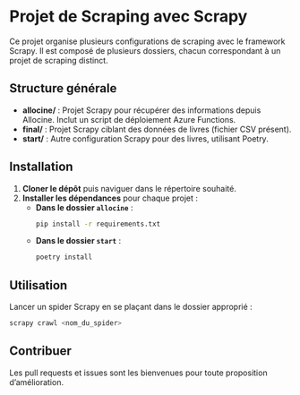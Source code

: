 # Projet de Scraping avec Scrapy

Ce projet organise plusieurs configurations de scraping avec le framework Scrapy. Il est composé de plusieurs dossiers, chacun correspondant à un projet de scraping distinct.

## Structure générale

- **allocine/** : Projet Scrapy pour récupérer des informations depuis Allocine. Inclut un script de déploiement Azure Functions.
- **final/** : Projet Scrapy ciblant des données de livres (fichier CSV présent).
- **start/** : Autre configuration Scrapy pour des livres, utilisant Poetry.

## Installation

1. **Cloner le dépôt** puis naviguer dans le répertoire souhaité.
2. **Installer les dépendances** pour chaque projet :
   - **Dans le dossier `allocine`** :
     ```bash
     pip install -r requirements.txt
     ```
   - **Dans le dossier `start`** :
     ```bash
     poetry install
     ```

## Utilisation

Lancer un spider Scrapy en se plaçant dans le dossier approprié :

```bash
scrapy crawl <nom_du_spider>
```

## Contribuer

Les pull requests et issues sont les bienvenues pour toute proposition d’amélioration.

